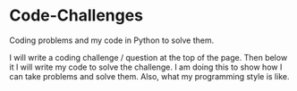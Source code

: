# Code-Challenges
Coding problems and my code in Python to solve them. 

I will write a coding challenge / question at the top of the page. Then below it I will write my code to solve the challenge. 
I am doing this to show how I can take problems and solve them. Also, what my programming style is like. 
